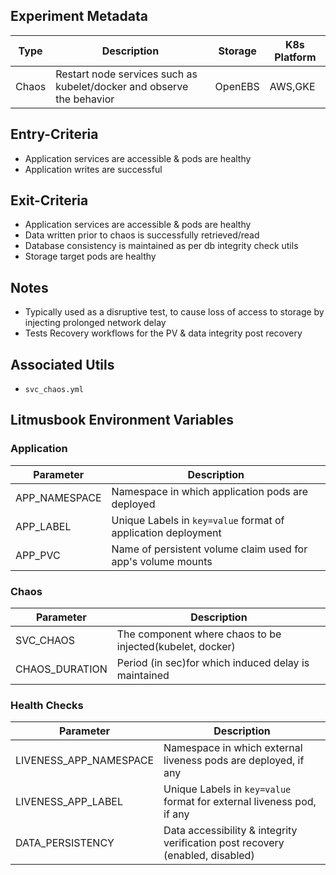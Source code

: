 ## Experiment Metadata

| Type  | Description                                                  | Storage | K8s Platform |
| ----- | ------------------------------------------------------------ | ------- | ------------ |
| Chaos | Restart node services such as kubelet/docker and observe the behavior | OpenEBS | AWS,GKE      |

## Entry-Criteria

- Application services are accessible & pods are healthy
- Application writes are successful 

## Exit-Criteria

- Application services are accessible & pods are healthy
- Data written prior to chaos is successfully retrieved/read
- Database consistency is maintained as per db integrity check utils
- Storage target pods are healthy

## Notes

- Typically used as a disruptive test, to cause loss of access to storage by injecting prolonged network delay
- Tests Recovery workflows for the PV & data integrity post recovery 

## Associated Utils 

- `svc_chaos.yml`

## Litmusbook Environment Variables

### Application

| Parameter     | Description                                                  |
| ------------- | ------------------------------------------------------------ |
| APP_NAMESPACE | Namespace in which application pods are deployed             |
| APP_LABEL     | Unique Labels in `key=value` format of application deployment |
| APP_PVC       | Name of persistent volume claim used for app's volume mounts |

### Chaos 

| Parameter      | Description                                               |
| -------------- | --------------------------------------------------------- |
| SVC_CHAOS      | The component where chaos to be injected(kubelet, docker) |
| CHAOS_DURATION | Period (in sec)for which induced delay is maintained      |

### Health Checks 

| Parameter              | Description                                                  |
| ---------------------- | ------------------------------------------------------------ |
| LIVENESS_APP_NAMESPACE | Namespace in which external liveness pods are deployed, if any |
| LIVENESS_APP_LABEL     | Unique Labels in `key=value` format for external liveness pod, if any |
| DATA_PERSISTENCY       | Data accessibility & integrity verification post recovery (enabled, disabled) |

